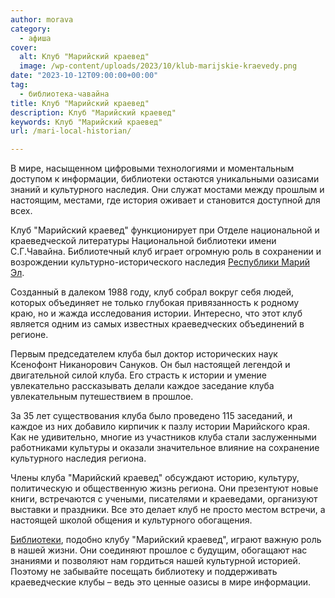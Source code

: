 ```yaml
---
author: morava
category:
  - афиша
cover:
  alt: Клуб "Марийский краевед"
  image: /wp-content/uploads/2023/10/klub-marijskie-kraevedy.png
date: "2023-10-12T09:00:00+00:00"
tag:
  - библиотека-чавайна
title: Клуб "Марийский краевед"
description: Клуб "Марийский краевед"
keywords: Клуб "Марийский краевед"
url: /mari-local-historian/

---
```

В мире, насыщенном цифровыми технологиями и моментальным доступом к информации, библиотеки остаются уникальными оазисами знаний и культурного наследия. Они служат мостами между прошлым и настоящим, местами, где история оживает и становится доступной для всех.

Клуб "Марийский краевед" функционирует при Отделе национальной и краеведческой литературы Национальной библиотеки имени С.Г.Чавайна. Библиотечный клуб играет огромную роль в сохранении и возрождении культурно-исторического наследия [Республики Марий Эл](/).

Созданный в далеком 1988 году, клуб собрал вокруг себя людей, которых объединяет не только глубокая привязанность к родному краю, но и жажда исследования истории. Интересно, что этот клуб является одним из самых известных краеведческих объединений в регионе.

Первым председателем клуба был доктор исторических наук Ксенофонт Никанорович Сануков. Он был настоящей легендой и двигательной силой клуба. Его страсть к истории и умение увлекательно рассказывать делали каждое заседание клуба увлекательным путешествием в прошлое.

За 35 лет существования клуба было проведено 115 заседаний, и каждое из них добавило кирпичик к пазлу истории Марийского края. Как не удивительно, многие из участников клуба стали заслуженными работниками культуры и оказали значительное влияние на сохранение культурного наследия региона.

Члены клуба "Марийский краевед" обсуждают историю, культуру, политическую и общественную жизнь региона. Они презентуют новые книги, встречаются с учеными, писателями и краеведами, организуют выставки и праздники. Все это делает клуб не просто местом встречи, а настоящей школой общения и культурного обогащения.

[Библиотеки](/starotoryalskaya/), подобно клубу "Марийский краевед", играют важную роль в нашей жизни. Они соединяют прошлое с будущим, обогащают нас знаниями и позволяют нам гордиться нашей культурной историей. Поэтому не забывайте посещать библиотеку и поддерживать краеведческие клубы – ведь это ценные оазисы в мире информации.

